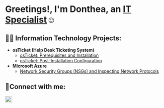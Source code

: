 <h1>Greetings!, I'm Donthea, an <a href="https://www.linkedin.com/in/donthea-campbell-1a3412346/">IT Specialist</a>☺</h1>

<h2>👨‍💻 Information Technology Projects:</h2>

- <b>osTicket (Help Desk Ticketing System)</b>
  - [osTicket: Prerequisites and Installation](https://github.com/Campbelldonthea/OS-Ticket-Prereq/tree/main)
  - [osTicket: Post-Installation Configuration](https://github.com/Campbelldonthea/Post-Install-Config)
- <b>Microsoft Azure</b>
  - [Network Security Groups (NSGs) and Inspecting Network Protocols](https://github.com/Campbelldonthea/Azure-Network-Protocols)

<h2>🤳Connect with me:</h2>

[<img align="left" alt="Josh | LinkedIn" width="22px" src="https://cdn.jsdelivr.net/npm/simple-icons@v3/icons/linkedin.svg" />][linkedin]

[linkedin]: https://www.linkedin.com/in/donthea-campbell-1a3412346/
